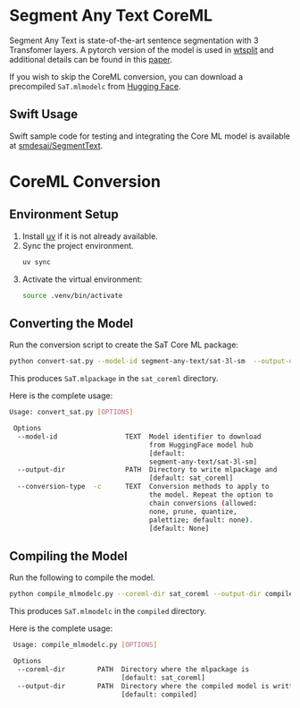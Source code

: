 # Segment Any Text CoreML
Segment Any Text is state-of-the-art sentence segmentation with 3 Transfomer layers. A pytorch version of the model is used in [wtsplit](https://github.com/segment-any-text/wtpsplit) and additional details can be found in this [paper](https://arxiv.org/abs/2406.16678).

If you wish to skip the CoreML conversion, you can download a precompiled `SaT.mlmodelc` from [Hugging Face](https://huggingface.co/smdesai/SaT).

## Swift Usage

Swift sample code for testing and integrating the Core ML model is available at [smdesai/SegmentText](https://github.com/smdesai/SegmentText).


# CoreML Conversion

## Environment Setup

1. Install [uv](https://github.com/astral-sh/uv) if it is not already available.
2. Sync the project environment.
   ```bash
   uv sync
   ```
3. Activate the virtual environment:
   ```bash
   source .venv/bin/activate
   ```

## Converting the Model

Run the conversion script to create the SaT Core ML package:

```bash
python convert-sat.py --model-id segment-any-text/sat-3l-sm  --output-dir sat_coreml
```

This produces `SaT.mlpackage` in the `sat_coreml` directory.

Here is the complete usage:
```bash
Usage: convert_sat.py [OPTIONS]

 Options
  --model-id                 TEXT  Model identifier to download      
                                   from HuggingFace model hub      
                                   [default:                         
                                   segment-any-text/sat-3l-sm]       
  --output-dir               PATH  Directory to write mlpackage and  
                                   [default: sat_coreml]             
  --conversion-type  -c      TEXT  Conversion methods to apply to    
                                   the model. Repeat the option to   
                                   chain conversions (allowed:       
                                   none, prune, quantize,            
                                   palettize; default: none).        
                                   [default: None]                   
```

## Compiling the Model

Run the following to compile the model.
```bash
python compile_mlmodelc.py --coreml-dir sat_coreml --output-dir compiled
```

This produces `SaT.mlmodelc` in the `compiled` directory.

Here is the complete usage:
```bash
 Usage: compile_mlmodelc.py [OPTIONS]

 Options
  --coreml-dir        PATH  Directory where the mlpackage is
                            [default: sat_coreml]
  --output-dir        PATH  Directory where the compiled model is written
                            [default: compiled]
```

